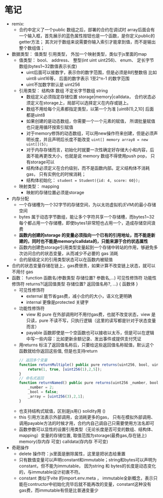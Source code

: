 # 笔记
* remix:
  * 合约中定义了一个public 数组之后，部署的合约在调试时 array后面会有一个输入框，首先展示的蓝色属性按钮也是一个函数，是你定义public的getter方法； 其次对于数组来说需要你输入索引才能拿到值，而不是输出整个数组值；
* 数据类型： 值类型 引用类型， 外加一个映射类型，类似于js里面的map
  * 值类型： bool、 address、 整型(int uint uint256)、 enum、 定长字节数组(bytes1~32数值表示长度)
    * uint后面可以接数字，表示你的数字范围，但是必须是8的整数倍 比如 uint8 uint16等， 后面的数字表示 1至2^n-1 的数字范围
    * uint不加数字默认是 uint256
  * 引用类型： 结构体 数组 不定长字节数组 string
    * 数组定义必须指定存储位置 storage|memory|calldata， 合约状态必须定义在storage上，局部可以选择定义在内存或链上。
    * 数组不用给每个元素都指定类型，以第一个为准 [uint8(1),2,10] 后面都是uint8
    * 如果创建的是动态数组，你需要一个一个元素的赋值， 所谓批量赋值也只是用循环按索引赋值
    * 对于memory修饰的动态数组，可以用new操作符来创建，但是必须声明长度，并且声明后长度不能改变  `uint[] memory array8 = new uint[](5);`
    * 对于内存存储而言，初始化时就要一次性确定好存储大小和内容，后面不能再更改大小，也就是说 memory 数组不得使用push pop， 只有storage可以
    * 结构体必须定义在合约级别，而不是函数内部。定义结构体不消耗gas， 只有实例化的时候消耗；
    * 结构体初始化： `student = Student({id: 4, score: 60});`
  * 映射类型： mapping
    * 映射的存储位置必须是storage
* 内存分配
  * 一个存储槽为一个32字节的存储空间，为以太坊虚拟机(EVM)的最小存储空间 
  * bytes 属于动态字节数组，能让多个字符共享一个存储槽，而bytes1~32 每个都占用一个存储槽，即使bytes1非常短也占用一个，造成存储空间浪费
  * **函数内创建的storage 的变量必须指向一个已有的引用地址，而不能是新建的，同时也不能是memory/calldata的，只能来源于合约状态属性**
  * 函数内创建色storage引用类型变量起到一个存储中转站的作用，够避免多次访问合约的状态变量，从而减少不必要的 gas 消耗
  * 合约层级定义的引用类型状态可以在函数内被赋值
* 合约的状态变量存储在链上，gas费很贵，如果计算不改变链上状态，就可以不用付 gas
* 函数： function 函数名(参数类型 存储位置? 参数名,...) 可见性修饰符 功能性修饰符 returns?(返回值类型 存储位置? 返回值名称?, ...) { 函数体 }
  * 可见性修饰符 
    * external 能节省gas费，减小合约的大小，语义化更明确
    * internal 更像是protected 关键字
  * 功能性修饰符
    * view 和 pure 在外部调用时不用付gas费，也就不改变状态，view 是只读，pure 不读不写，只执行逻辑（这里的读写都是针对于状态变量而言）
    * payable 函数即使是一个空函数也可以接收以太币，但是可以在逻辑中写一些内容：比如更新余额记录、发出事件或提供支付凭证
  * 用returns 标注了返回值名称后，只要给这些返回值名称赋值，默认这个函数就给你返回这些值, 但是也支持return
    ```js
    // 返回多个变量
    function returnMultiple() public pure returns(uint256, bool, uint256[3] memory){
        return(1, true, [uint256(1),2,5]);
    }
    // 命名式返回 
    function returnNamed() public pure returns(uint256 _number, bool _bool, uint256[3] memory _array){
        _number = 2;
        _bool = false;
        _array = [uint256(3),2,1];
    }
    ```
   * 也支持结构式赋值，区别是js用{} solidity用 ()
   * this 引用方法表示外部调用，会消耗更多的gas， 只有在模拟外部调用、调用payable方法的时候才用，合约内自己调自己只需要使用方法名即可
   * 函数参数可以显性的设置引用类型（无论长度是否可变的数组、结构体、mapping）变量的存储位置, 取值范围为storage(最费gas,存在链上) memory(存内存 可变) calldata(存内存 不可变)
 * 奇葩操作
   * delete 操作符：js里面是删除属性，这里是把状态给重置
   * 只有数值变量可以声明constant和immutable；string和bytes可以声明为constant，但不能为immutable， 因为string 和 bytes的长度是动态变化的，与immutable设计初衷不符。
   * constant 类似于vite 的import.env.meta ， immutable全新概念，表示只能在contructor中初始化完毕后就不能再改的变量，constant这种没有gas费，而immutable有但是比普通变量少
